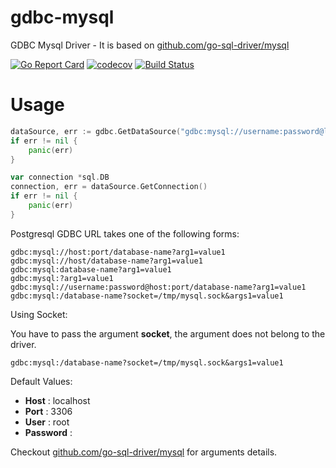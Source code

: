 # gdbc-mysql
GDBC Mysql Driver - It is based on [github.com/go-sql-driver/mysql](https://github.com/go-sql-driver/mysql)

[![Go Report Card](https://goreportcard.com/badge/github.com/go-gdbc/gdbc-mysql)](https://goreportcard.com/report/github.com/go-gdbc/gdbc-mysql)
[![codecov](https://codecov.io/gh/go-gdbc/gdbc-mysql/branch/main/graph/badge.svg?token=7UNHBOILSV)](https://codecov.io/gh/go-gdbc/gdbc-mysql)
[![Build Status](https://travis-ci.com/go-gdbc/gdbc-mysql.svg?branch=main)](https://travis-ci.com/go-gdbc/gdbc-mysql)

# Usage
```go
dataSource, err := gdbc.GetDataSource("gdbc:mysql://username:password@localhost:3000/testdb?charset=utf8mb4")
if err != nil {
    panic(err)
}

var connection *sql.DB
connection, err = dataSource.GetConnection()
if err != nil {
    panic(err)
}
```

Postgresql GDBC URL takes one of the following forms:

```
gdbc:mysql://host:port/database-name?arg1=value1
gdbc:mysql://host/database-name?arg1=value1
gdbc:mysql:database-name?arg1=value1
gdbc:mysql:?arg1=value1
gdbc:mysql://username:password@host:port/database-name?arg1=value1
gdbc:mysql:/database-name?socket=/tmp/mysql.sock&args1=value1
```

Using Socket:

You have to pass the argument **socket**, the argument does not belong to the driver.
```
gdbc:mysql:/database-name?socket=/tmp/mysql.sock&args1=value1
```

Default Values:
* **Host** : localhost
* **Port** : 3306
* **User** : root
* **Password** : 

Checkout [github.com/go-sql-driver/mysql](https://github.com/go-sql-driver/mysql) for arguments details.
